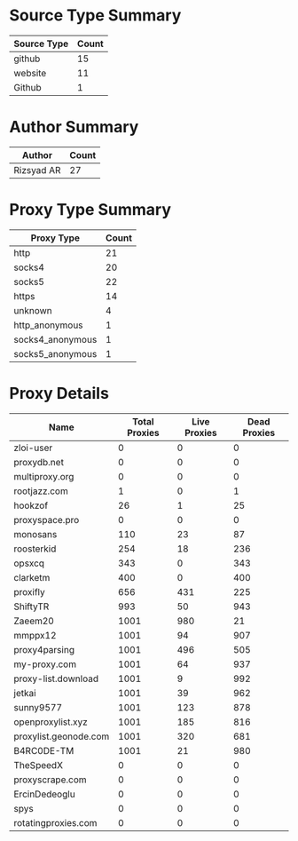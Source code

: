 # Source Type Summary

| Source Type | Count |
|-------------|-------|
| github | 15 |
| website | 11 |
| Github | 1 |


# Author Summary

| Author | Count |
|--------|-------|
| Rizsyad AR | 27 |


# Proxy Type Summary

| Proxy Type | Count |
|------------|-------|
| http | 21 |
| socks4 | 20 |
| socks5 | 22 |
| https | 14 |
| unknown | 4 |
| http_anonymous | 1 |
| socks4_anonymous | 1 |
| socks5_anonymous | 1 |


# Proxy Details

| Name | Total Proxies | Live Proxies | Dead Proxies |
|------|---------------|--------------|---------------|
| zloi-user | 0 | 0 | 0 |
| proxydb.net | 0 | 0 | 0 |
| multiproxy.org | 0 | 0 | 0 |
| rootjazz.com | 1 | 0 | 1 |
| hookzof | 26 | 1 | 25 |
| proxyspace.pro | 0 | 0 | 0 |
| monosans | 110 | 23 | 87 |
| roosterkid | 254 | 18 | 236 |
| opsxcq | 343 | 0 | 343 |
| clarketm | 400 | 0 | 400 |
| proxifly | 656 | 431 | 225 |
| ShiftyTR | 993 | 50 | 943 |
| Zaeem20 | 1001 | 980 | 21 |
| mmppx12 | 1001 | 94 | 907 |
| proxy4parsing | 1001 | 496 | 505 |
| my-proxy.com | 1001 | 64 | 937 |
| proxy-list.download | 1001 | 9 | 992 |
| jetkai | 1001 | 39 | 962 |
| sunny9577 | 1001 | 123 | 878 |
| openproxylist.xyz | 1001 | 185 | 816 |
| proxylist.geonode.com | 1001 | 320 | 681 |
| B4RC0DE-TM | 1001 | 21 | 980 |
| TheSpeedX | 0 | 0 | 0 |
| proxyscrape.com | 0 | 0 | 0 |
| ErcinDedeoglu | 0 | 0 | 0 |
| spys | 0 | 0 | 0 |
| rotatingproxies.com | 0 | 0 | 0 |
